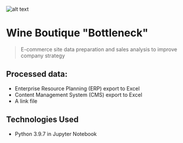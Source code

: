 ![alt text](https://github.com/[username]/[reponame]/blob/[branch]/image.jpg?raw=true)

# Wine Boutique "Bottleneck"
> E-commerce site data preparation and sales analysis to improve company strategy

## Processed data:

 - Enterprise Resource Planning (ERP) export to Excel
 - Content Management System (CMS) export to Excel
 - A link file
 
## Technologies Used
- Python 3.9.7 in Jupyter Notebook

